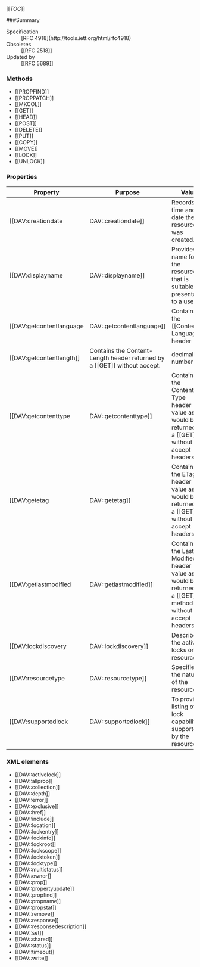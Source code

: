 <!-- --- title: RFC 4918: HTTP Extensions for Web Distributed Authoring and Versioning (WebDAV) -->

[[_TOC_]]

<div id="summary-box" markdown="1">
###Summary

<dl>
<dt>Specification</dt>
<dd markdown="1">[RFC 4918](http://tools.ietf.org/html/rfc4918)
</dd>
<dt>Obsoletes</dt>
<dd markdown="1">[[RFC 2518]]
</dd>
<dt>Updated by</dt>
<dd markdown="1">[[RFC 5689]]
</dd>
</dl>

</div>



### Methods

* [[PROPFIND]]
* [[PROPPATCH]]
* [[MKCOL]]
* [[GET]]
* [[HEAD]]
* [[POST]]
* [[DELETE]]
* [[PUT]]
* [[COPY]]
* [[MOVE]]
* [[LOCK]]
* [[UNLOCK]]

### Properties

| Property | Purpose | Value |
|----------|---------|-------|
| [[DAV:creationdate|DAV::creationdate]] | Records the time and date the resource was created. | date-time |
| [[DAV:displayname|DAV::displayname]] | Provides a name for the resource that is suitable for presentation to a user. | text |
| [[DAV:getcontentlanguage|DAV::getcontentlanguage]] | Contains the [[Content-Language header|headers/Content-Language]] value as it would be returned by a [[GET]] without accept headers. | language-tag |
| [[DAV:getcontentlength]] | Contains the Content-Length header returned by a [[GET]] without accept. | decimal number |
| [[DAV:getcontenttype|DAV::getcontenttype]] | Contains the Content-Type header value as it would be returned by a [[GET]] without accept headers. | media-type |
| [[DAV:getetag|DAV::getetag]] | Contains the ETag header value as it would be returned by a [[GET]] without accept headers. | entity-tag |
| [[DAV:getlastmodified|DAV::getlastmodified]] | Contains the Last-Modified header value as it would be returned by a [[GET]] method without accept headers. | rfc1123-date |
| [[DAV:lockdiscovery|DAV::lockdiscovery]] | Describes the active locks on a resource | A list of active locks. |
| [[DAV:resourcetype|DAV::resourcetype]] | Specifies the nature of the resource. | 
| [[DAV:supportedlock|DAV::supportedlock]] | To provide a listing of the lock capabilities supported by the resource. | A list of lock entries |

### XML elements
* [[DAV::activelock]]
* [[DAV::allprop]]
* [[DAV::collection]]
* [[DAV::depth]]
* [[DAV::error]]
* [[DAV::exclusive]]
* [[DAV::href]]
* [[DAV::include]]
* [[DAV::location]]
* [[DAV::lockentry]]
* [[DAV::lockinfo]]
* [[DAV::lockroot]]
* [[DAV::lockscope]]
* [[DAV::locktoken]]
* [[DAV::locktype]]
* [[DAV::multistatus]]
* [[DAV::owner]]
* [[DAV::prop]]
* [[DAV::propertyupdate]]
* [[DAV::propfind]]
* [[DAV::propname]]
* [[DAV::propstat]]
* [[DAV::remove]]
* [[DAV::response]]
* [[DAV::responsedescription]]
* [[DAV::set]]
* [[DAV::shared]]
* [[DAV::status]]
* [[DAV::timeout]]
* [[DAV::write]]
